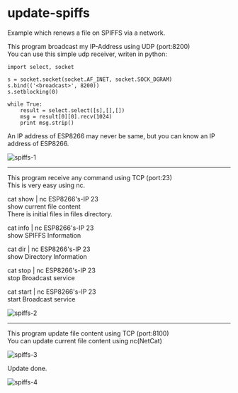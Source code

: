 # update-spiffs

Example which renews a file on SPIFFS via a network.   

This program broadcast my IP-Address using UDP (port:8200)   
You can use this simple udp receiver, writen in python:   

	import select, socket

	s = socket.socket(socket.AF_INET, socket.SOCK_DGRAM)
	s.bind(('<broadcast>', 8200))
	s.setblocking(0)

	while True:
	    result = select.select([s],[],[])
	    msg = result[0][0].recv(1024)
	    print msg.strip()

An IP address of ESP8266 may never be same, but you can know an IP address of ESP8266.   

![spiffs-1](https://user-images.githubusercontent.com/6020549/52171728-4c051780-27a5-11e9-81ad-b5adda456ca1.jpg)

---

This program receive any command using TCP (port:23)   
This is very easy using nc.   

cat show | nc ESP8266's-IP 23   
show current file content   
There is initial files in files directory.   

cat info | nc ESP8266's-IP 23   
show SPIFFS Information   

cat dir | nc ESP8266's-IP 23   
show Directory Information   

cat stop | nc ESP8266's-IP 23   
stop Broadcast service   

cat start | nc ESP8266's-IP 23   
start Broadcast service

![spiffs-2](https://user-images.githubusercontent.com/6020549/52171730-4f000800-27a5-11e9-93a1-01326ac757a2.jpg)

---


This program update file content using TCP (port:8100)   
You can update current file content using nc(NetCat)   

![spiffs-3](https://user-images.githubusercontent.com/6020549/52171734-57584300-27a5-11e9-8ffc-34b14c7de3f5.jpg)

Update done.   

![spiffs-4](https://user-images.githubusercontent.com/6020549/52171747-9be3de80-27a5-11e9-82f6-3026ba108298.jpg)
